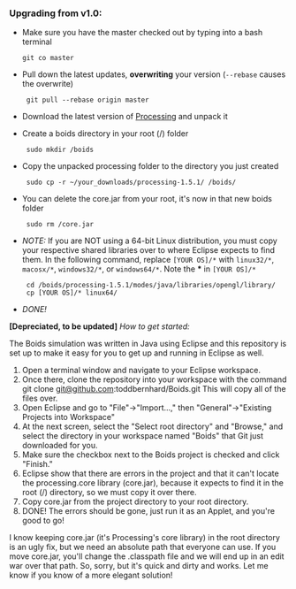 ### Upgrading from v1.0:

 -  Make sure you have the master checked out by typing into a bash terminal

        git co master

 - Pull down the latest updates, __overwriting__ your version (`--rebase` causes the overwrite)

        git pull --rebase origin master

 - Download the latest version of [Processing](http://processing.org/download/) and unpack it
 - Create a boids directory in your root (/) folder

        sudo mkdir /boids

 - Copy the unpacked processing folder to the directory you just created

        sudo cp -r ~/your_downloads/processing-1.5.1/ /boids/

 - You can delete the core.jar from your root, it's now in that new boids folder

        sudo rm /core.jar

 - _NOTE:_ If you are NOT using a 64-bit Linux distribution, you must copy your respective shared libraries over to where Eclipse expects to find them.  In the following command, replace `[YOUR OS]/*` with `linux32/*`, `macosx/*`, `windows32/*`, or  `windows64/*`. Note the __*__ in `[YOUR OS]/*`

        cd /boids/processing-1.5.1/modes/java/libraries/opengl/library/
        cp [YOUR OS]/* linux64/


 - _DONE!_




__[Depreciated, to be updated]__
_How to get started:_

The Boids simulation was written in Java using Eclipse and this repository is set
up to make it easy for you to get up and running in Eclipse as well.

1. Open a terminal window and navigate to your Eclipse workspace.
2. Once there, clone the repository into your workspace with the command
    git clone git@github.com:toddbernhard/Boids.git
   This will copy all of the files over.
3. Open Eclipse and go to "File"->"Import...," then
   "General"->"Existing Projects into Workspace"
4. At the next screen, select the "Select root directory" and "Browse," and select the directory in your workspace named "Boids" that Git just downloaded for you.
5. Make sure the checkbox next to the Boids project is checked and click "Finish."
5. Eclipse show that there are errors in the project and that it can't locate the processing.core library (core.jar), because it expects to find it in the
   root (/) directory, so we must copy it over there.
6. Copy core.jar from the project directory to your root directory.
7. DONE! The errors should be gone, just run it as an Applet, and you're good to
   go!


I know keeping core.jar (it's Processing's core library) in the root directory is
an ugly fix, but we need an absolute path that everyone can use. If you move
core.jar, you'll change the .classpath file and we will end up in an edit war over
that path.  So, sorry, but it's quick and dirty and works. Let me know if you
know of a more elegant solution! 
